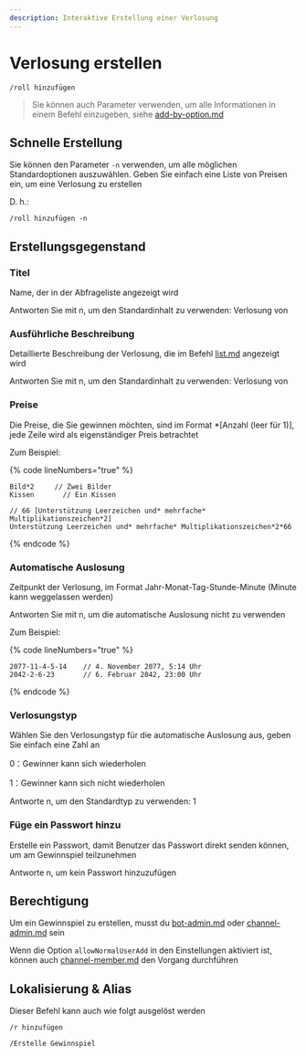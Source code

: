 ```yaml
---
description: Interaktive Erstellung einer Verlosung
---
```


# Verlosung erstellen

```
/roll hinzufügen
```

> Sie können auch Parameter verwenden, um alle Informationen in einem Befehl einzugeben, siehe [add-by-option.md](../advanced/add-by-option.md "mention")

## Schnelle Erstellung

Sie können den Parameter `-n` verwenden, um alle möglichen Standardoptionen auszuwählen. Geben Sie einfach eine Liste von Preisen ein, um eine Verlosung zu erstellen

D. h.:

```
/roll hinzufügen -n
```

## Erstellungsgegenstand

### Titel

Name, der in der Abfrageliste angezeigt wird

Antworten Sie mit n, um den Standardinhalt zu verwenden: Verlosung von <Benutzername>

### Ausführliche Beschreibung

Detaillierte Beschreibung der Verlosung, die im Befehl [list.md](list.md "mention") angezeigt wird

Antworten Sie mit n, um den Standardinhalt zu verwenden: Verlosung von <Benutzername>

### Preise

Die Preise, die Sie gewinnen möchten, sind im Format <Preisname>\*[Anzahl (leer für 1)], jede Zeile wird als eigenständiger Preis betrachtet

Zum Beispiel:

{% code lineNumbers="true" %}

```
Bild*2     // Zwei Bilder
Kissen       // Ein Kissen

// 66 [Unterstützung Leerzeichen und* mehrfache* Multiplikationszeichen*2]
Unterstützung Leerzeichen und* mehrfache* Multiplikationszeichen*2*66
```

{% endcode %}

### Automatische Auslosung

Zeitpunkt der Verlosung, im Format Jahr-Monat-Tag-Stunde-Minute (Minute kann weggelassen werden)

Antworten Sie mit n, um die automatische Auslosung nicht zu verwenden

Zum Beispiel:

{% code lineNumbers="true" %}

```
2077-11-4-5-14    // 4. November 2077, 5:14 Uhr
2042-2-6-23       // 6. Februar 2042, 23:00 Uhr
```

{% endcode %}

### Verlosungstyp

Wählen Sie den Verlosungstyp für die automatische Auslosung aus, geben Sie einfach eine Zahl an

0：Gewinner kann sich wiederholen

1：Gewinner kann sich nicht wiederholen

Antworte n, um den Standardtyp zu verwenden: 1

### Füge ein Passwort hinzu

Erstelle ein Passwort, damit Benutzer das Passwort direkt senden können, um am Gewinnspiel teilzunehmen

Antworte n, um kein Passwort hinzuzufügen

## Berechtigung

Um ein Gewinnspiel zu erstellen, musst du [bot-admin.md](../permission/bot-admin.md "mention") oder [channel-admin.md](../permission/channel-admin.md "mention") sein

Wenn die Option `allowNormalUserAdd` in den Einstellungen aktiviert ist, können auch [channel-member.md](../permission/channel-member.md "mention") den Vorgang durchführen

## Lokalisierung & Alias

Dieser Befehl kann auch wie folgt ausgelöst werden

```
/r hinzufügen

/Erstelle Gewinnspiel
```
